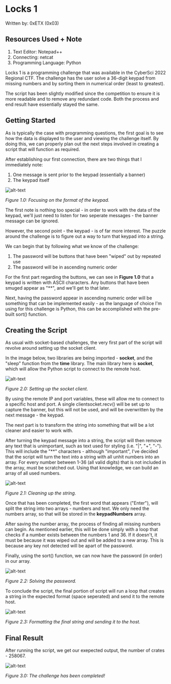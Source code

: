 # Locks 1
Written by: 0xETX (0x03)

## Resources Used + Note
1. Text Editor: Notepad++
2. Connecting: netcat
2. Programming Language: Python

Locks 1 is a programming challenge that was available in the CyberSci 2022 Regional CTF. The challenge has the user solve a 36-digit keypad from missing numbers and by sorting them in numerical order (least to greatest).

The script has been slightly modified since the competition to ensure it is more readable and to remove any redundant code. Both the process and end result have essentially stayed the same.

## Getting Started
As is typically the case with programming questions, the first goal is to see how the data is displayed to the user and viewing the challenge itself. By doing this, we can properly plan out the next steps involved in creating a script that will function as required.

After establishing our first connection, there are two things that I immediately note:
1. One message is sent prior to the keypad (essentially a banner)
2. The keypad itself

![alt-text](https://github.com/0xETX/CTF-Writeups/blob/main/CTF-Writeups/CyberSci%202022/Locks%201/Images/socketOutput.png "Connecting to the socket.")

*Figure 1.0: Focusing on the format of the keypad.*

The first note is nothing too special - in order to work with the data of the keypad, we'll just need to listen for two seperate messages - the banner message can be ignored.

However, the second point - the keypad - is of far more interest. The puzzle around the challenge is to figure out a way to turn that keypad into a string.

We can begin that by following what we know of the challenge:
1. The password will be buttons that have been "wiped" out by repeated use
2. The password will be in ascending numeric order

For the first part regarding the buttons, we can see in **Figure 1.0** that a keypad is written with ASCII characters. Any buttons that have been smuged appear as "\*\*", and we'll get to that later.

Next, having the password appear in ascending numeric order will be something that can be implemented easily - as the language of choice I'm using for this challenge is Python, this can be accomplished with the pre-built sort() function.

## Creating the Script
As usual with socket-based challenges, the very first part of the script will revolve around setting up the socket client.

In the image below, two libraries are being imported - **socket**, and the "sleep" function from the **time** library. The main library here is **socket**, which will allow the Python script to connect to the remote host.

![alt-text](https://github.com/0xETX/CTF-Writeups/blob/main/CTF-Writeups/CyberSci%202022/Locks%201/Images/socketConnect.png "First part of the script.")

*Figure 2.0: Setting up the socket client.*

By using the remote IP and port variables, these will allow me to connect to a specific host and port. A single clientsocket.recv() will be set up to capture the banner, but this will not be used, and will be overwritten by the next message - the keypad.

The next part is to transform the string into something that will be a lot cleaner and easier to work with.

After turning the keypad message into a string, the script will then remove any text that is unimportant, such as text used for styling (i.e. "|", "+", "-"). This will include the "\*\*" characters - although "important", I've decided that the script will turn the text into a string with all unhit numbers into an array. For every number between 1-36 (all valid digits) that is not included in the array, must be scratched out. Using that knowledge, we can build an array of all used numbers.

![alt-text](https://github.com/0xETX/CTF-Writeups/blob/main/CTF-Writeups/CyberSci%202022/Locks%201/Images/transformString.png "Cleaning the string.")

*Figure 2.1: Cleaning up the string.*

Once that has been completed, the first word that appears ("Enter"), will split the string into two arrays - numbers and text. We only need the numbers array, so that will be stored in the **keypadNumbers** array.

After saving the number array, the process of finding all missing numbers can begin. As mentioned earlier, this will be done simply with a loop that checks if a number exists between the numbers 1 and 36. If it doesn't, it must be because it was wiped out and will be added to a new array. This is because any key not detected will be apart of the password.

Finally, using the sort() function, we can now have the password (in order) in our array.

![alt-text](https://github.com/0xETX/CTF-Writeups/blob/main/CTF-Writeups/CyberSci%202022/Locks%201/Images/findingNumbers.png "Solving the password.")

*Figure 2.2: Solving the password.*

To conclude the script, the final portion of script will run a loop that creates a string in the expected format (space seperated) and send it to the remote host.

![alt-text](https://github.com/0xETX/CTF-Writeups/blob/main/CTF-Writeups/CyberSci%202022/Locks%201/Images/sendingString.png "Sending the completed password.")

*Figure 2.3: Formatting the final string and sending it to the host.*

## Final Result
After running the script, we get our exepected output, the number of crates - 258067.

![alt-text](https://github.com/0xETX/CTF-Writeups/blob/main/CTF-Writeups/CyberSci%202022/Locks%201/Images/result.png "Flag discovery.")

*Figure 3.0: The challenge has been completed!*

